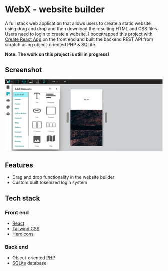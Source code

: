 # WebX - website builder

<!-- [Live Site](http://localhost:3000) -->

A full stack web application that allows users to create a static website using drag and drop and then download the resulting HTML and CSS files. Users need to login to create a website. I bootstrapped this project with [Create React App](https://github.com/facebook/create-react-app) on the front end and built the backend REST API from scratch using object-oriented PHP & SQLite.

**Note: The work on this project is still in progress!**

## Screenshot

![screenshot](./frontend/public/Screenshot.png?raw=true "Screenshot of WebX")

## Features

- Drag and drop functionality in the website builder
- Custom built tokenized login system

## Tech stack

### Front end

- [React](https://reactjs.org)
- [Tailwind CSS](https://tailwindcss.com)
- [Heroicons](https://heroicons.com)

### Back end

- Object-oriented [PHP](https://www.php.net)
- [SQLite](https://www.sqlite.org) database
